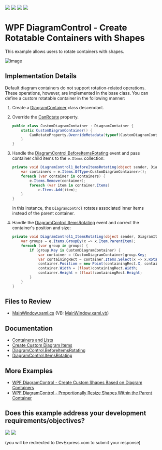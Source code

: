 <!-- default badges list -->
![](https://img.shields.io/endpoint?url=https://codecentral.devexpress.com/api/v1/VersionRange/661660880/17.2.3%2B)
[![](https://img.shields.io/badge/Open_in_DevExpress_Support_Center-FF7200?style=flat-square&logo=DevExpress&logoColor=white)](https://supportcenter.devexpress.com/ticket/details/T1175899)
[![](https://img.shields.io/badge/📖_How_to_use_DevExpress_Examples-e9f6fc?style=flat-square)](https://docs.devexpress.com/GeneralInformation/403183)
[![](https://img.shields.io/badge/💬_Leave_Feedback-feecdd?style=flat-square)](#does-this-example-address-your-development-requirementsobjectives)
<!-- default badges end -->

# WPF DiagramControl - Create Rotatable Containers with Shapes

This example allows users to rotate containers with shapes.

![image](https://github.com/DevExpress-Examples/wpf-diagram-create-rotatable-containers-with-shapes/assets/65009440/d35f9b7c-720e-4944-8f2c-388f578b9f3f)

## Implementation Details

Default diagram containers do not support rotation-related operations. These operations, however, are implemented in the base class. You can define a custom rotatable container in the following manner:

1. Create a [DiagramContainer](https://docs.devexpress.com/WPF/DevExpress.Xpf.Diagram.DiagramContainer) class descendant.
2. Override the [CanRotate](https://docs.devexpress.com/WPF/DevExpress.Xpf.Diagram.DiagramItem.CanRotate) property.

   ```csharp
   public class CustomDiagramContainer : DiagramContainer {
       static CustomDiagramContainer() {
           CanRotateProperty.OverrideMetadata(typeof(CustomDiagramContainer), new FrameworkPropertyMetadata(true, null, (d, v) => v));
       }
   }
   ```

3. Handle the [DiagramControl.BeforeItemsRotating](https://docs.devexpress.com/WPF/DevExpress.Xpf.Diagram.DiagramControl.BeforeItemsRotating) event and pass container child items to the `e.Items` collection:

   ```csharp
   private void DiagramControl1_BeforeItemsRotating(object sender, DiagramBeforeItemsRotatingEventArgs e) {
       var containers = e.Items.OfType<CustomDiagramContainer>();
       foreach (var container in containers) {
           e.Items.Remove(container);
           foreach (var item in container.Items)
               e.Items.Add(item);
       }
   }
   ```

   In this instance, the `DiagramControl` rotates associated inner items instead of the parent container.
   
4. Handle the [DiagramControl.ItemsRotating](https://docs.devexpress.com/WPF/DevExpress.Xpf.Diagram.DiagramControl.ItemsRotating) event and correct the container's position and size:

   ```csharp
   private void DiagramControl1_ItemsRotating(object sender, DiagramItemsRotatingEventArgs e) {
       var groups = e.Items.GroupBy(x => x.Item.ParentItem);
       foreach (var group in groups) {
           if (group.Key is CustomDiagramContainer) {
               var container = (CustomDiagramContainer)group.Key;
               var containingRect = container.Items.Select(x => x.RotatedDiagramBounds().BoundedRect()).Aggregate(Rect.Empty, Rect.Union);
               container.Position = new Point(containingRect.X, containingRect.Y);
               container.Width = (float)containingRect.Width;
               container.Height = (float)containingRect.Height;
           }
       }
   }
   ``` 

## Files to Review

- [MainWindow.xaml.cs](./CS/WpfApp13/MainWindow.xaml.cs) (VB: [MainWindow.xaml.vb](./VB/WpfApp13/MainWindow.xaml.vb))

## Documentation

- [Containers and Lists](https://docs.devexpress.com/WPF/117205/controls-and-libraries/diagram-control/diagram-items/containers)
- [Create Custom Diagram Items](https://docs.devexpress.com/WPF/404589/controls-and-libraries/diagram-control/diagram-items/create-custom-diagram-items)
- [DiagramControl.BeforeItemsRotating](https://docs.devexpress.com/WPF/DevExpress.Xpf.Diagram.DiagramControl.BeforeItemsRotating)
- [DiagramControl.ItemsRotating](https://docs.devexpress.com/WPF/DevExpress.Xpf.Diagram.DiagramControl.ItemsRotating)

## More Examples

- [WPF DiagramControl - Create Custom Shapes Based on Diagram Containers](https://github.com/DevExpress-Examples/wpf-diagram-create-custom-shapes-based-on-diagram-containers)
- [WPF DiagramControl - Proportionally Resize Shapes Within the Parent Container](https://github.com/DevExpress-Examples/wpf-diagram-proportionally-resize-shapes-within-container)
<!-- feedback -->
## Does this example address your development requirements/objectives?

[<img src="https://www.devexpress.com/support/examples/i/yes-button.svg"/>](https://www.devexpress.com/support/examples/survey.xml?utm_source=github&utm_campaign=wpf-diagram-create-rotatable-containers-with-shapes&~~~was_helpful=yes) [<img src="https://www.devexpress.com/support/examples/i/no-button.svg"/>](https://www.devexpress.com/support/examples/survey.xml?utm_source=github&utm_campaign=wpf-diagram-create-rotatable-containers-with-shapes&~~~was_helpful=no)

(you will be redirected to DevExpress.com to submit your response)
<!-- feedback end -->
